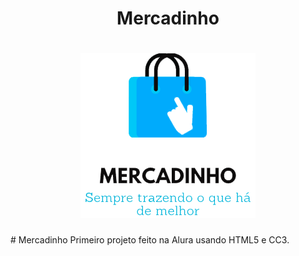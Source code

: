    <div align="center">
    <h1>
        <p>Mercadinho</p>
    </h1>
    <h1 backgruound="#fbc248">
        <img src="https://github.com/Lippones/Mercadinho/blob/main/logoazul.png">
    </h1>
   </div>
# Mercadinho
Primeiro projeto feito na Alura usando HTML5 e CC3.
